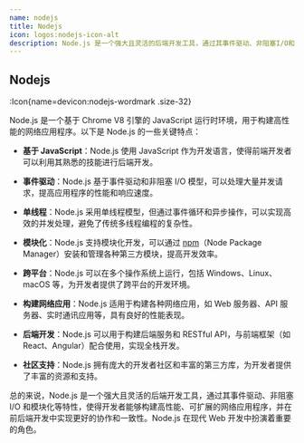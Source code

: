 ```yaml
---
name: nodejs
title: Nodejs
icon: logos:nodejs-icon-alt
description: Node.js 是一个强大且灵活的后端开发工具，通过其事件驱动、非阻塞I/O和模块化等特性，使得开发者能够构建高性能、可扩展的网络应用程序，并在前后端开发中实现更好的协作和一致性。Node.js在现代Web开发中扮演着重要的角色。
---
```


## Nodejs

:Icon{name=devicon:nodejs-wordmark .size-32}

Node.js 是一个基于 Chrome V8 引擎的 JavaScript 运行时环境，用于构建高性能的网络应用程序。以下是 Node.js 的一些关键特点：

- **基于 JavaScript**：Node.js 使用 JavaScript 作为开发语言，使得前端开发者可以利用其熟悉的技能进行后端开发。

- **事件驱动**：Node.js 基于事件驱动和非阻塞 I/O 模型，可以处理大量并发请求，提高应用程序的性能和响应速度。

- **单线程**：Node.js 采用单线程模型，但通过事件循环和异步操作，可以实现高效的并发处理，避免了传统多线程编程的复杂性。

- **模块化**：Node.js 支持模块化开发，可以通过 [npm](npm.md)（Node Package Manager）安装和管理各种第三方模块，提高开发效率。

- **跨平台**：Node.js 可以在多个操作系统上运行，包括 Windows、Linux、macOS 等，为开发者提供了跨平台的开发环境。

- **构建网络应用**：Node.js 适用于构建各种网络应用，如 Web 服务器、API 服务器、实时通讯应用等，具有良好的性能表现。

- **后端开发**：Node.js 可以用于构建后端服务和 RESTful API，与前端框架（如 React、Angular）配合使用，实现全栈开发。

- **社区支持**：Node.js 拥有庞大的开发者社区和丰富的第三方库，为开发者提供了丰富的资源和支持。

总的来说，Node.js 是一个强大且灵活的后端开发工具，通过其事件驱动、非阻塞 I/O 和模块化等特性，使得开发者能够构建高性能、可扩展的网络应用程序，并在前后端开发中实现更好的协作和一致性。Node.js 在现代 Web 开发中扮演着重要的角色。
